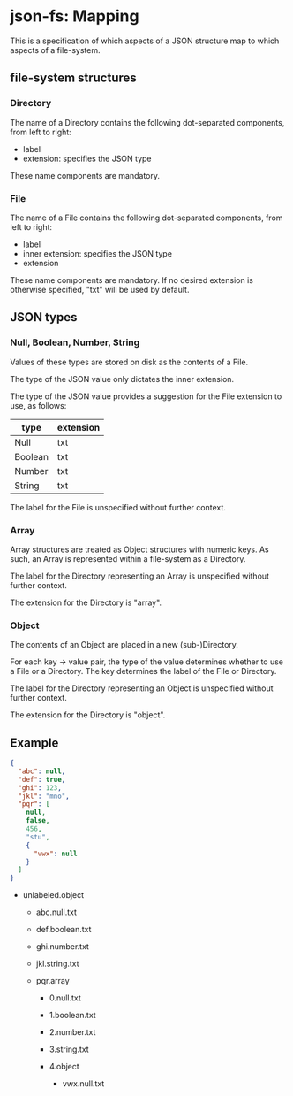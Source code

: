 # json-fs: Mapping

This is a specification of which aspects of a JSON structure map to which
aspects of a file-system.

## file-system structures

### Directory

The name of a Directory contains the following dot-separated components, from
left to right:

- label
- extension: specifies the JSON type

These name components are mandatory.

### File

The name of a File contains the following dot-separated components, from left
to right:

- label
- inner extension: specifies the JSON type
- extension

These name components are mandatory. If no desired extension is otherwise
specified, "txt" will be used by default.

## JSON types

### Null, Boolean, Number, String

Values of these types are stored on disk as the contents of a File.

The type of the JSON value only dictates the inner extension.

The type of the JSON value provides a suggestion for the File extension to use,
as follows:

type      | extension
--------- | -------------------
Null      | txt
Boolean   | txt
Number    | txt
String    | txt

The label for the File is unspecified without further context.

### Array

Array structures are treated as Object structures with numeric keys. As such,
an Array is represented within a file-system as a Directory.

The label for the Directory representing an Array is unspecified without
further context.

The extension for the Directory is "array".

### Object

The contents of an Object are placed in a new (sub-)Directory.

For each key -> value pair, the type of the value determines whether to use a
File or a Directory. The key determines the label of the File or Directory.

The label for the Directory representing an Object is unspecified without
further context.

The extension for the Directory is "object".

## Example

```json
{
  "abc": null,
  "def": true,
  "ghi": 123,
  "jkl": "mno",
  "pqr": [
    null,
    false,
    456,
    "stu",
    {
      "vwx": null
    }
  ]
}
```

- unlabeled.object

  - abc.null.txt

  - def.boolean.txt

  - ghi.number.txt

  - jkl.string.txt

  - pqr.array

    - 0.null.txt

    - 1.boolean.txt

    - 2.number.txt

    - 3.string.txt

    - 4.object

      - vwx.null.txt
